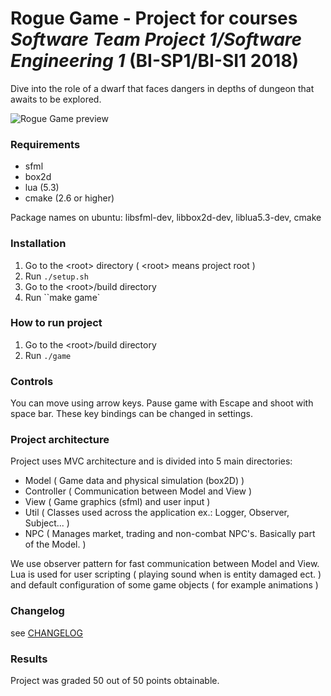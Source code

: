 # Rogue Game - Project for courses _Software Team Project 1/Software Engineering 1_ (BI-SP1/BI-SI1 2018)
Dive into the role of a dwarf that faces dangers in depths of dungeon that awaits to be explored.

![Rogue Game preview](https://i.imgur.com/MNx1RXu.png)

### Requirements
* sfml
* box2d
* lua (5.3)
* cmake (2.6 or higher)

Package names on ubuntu: libsfml-dev, libbox2d-dev, liblua5.3-dev, cmake

### Installation

1. Go to the &lt;root&gt; directory ( &lt;root&gt; means project root )
2. Run ``./setup.sh``
3. Go to the &lt;root&gt;/build directory
4. Run ``make game`

### How to run project
1. Go to the &lt;root&gt;/build directory
2. Run ``./game``

### Controls
You can move using arrow keys. Pause game with Escape and shoot with space bar. These key bindings can be changed in settings.

### Project architecture

Project uses MVC architecture and is divided into 5 main directories:
* Model         ( Game data and physical simulation (box2D) )
* Controller    ( Communication between Model and View )
* View          ( Game graphics (sfml) and user input )
* Util          ( Classes used across the application ex.: Logger, Observer, Subject... )
* NPC           ( Manages market, trading and non-combat NPC's. Basically part of the Model. )

We use observer pattern for fast communication between Model and View.<br/>
Lua is used for user scripting ( playing sound when is entity damaged ect. ) and default configuration of some game objects ( for example animations )

### Changelog

see [CHANGELOG](CHANGELOG.md)

### Results
Project was graded 50 out of 50 points obtainable.
